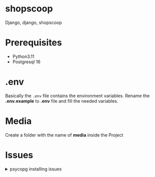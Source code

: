 # shopscoop
Django, django, shopscoop


# Prerequisites
* Python3.11
* Postgresql 16

# .env
Basically the `.env` file contains the environment variables.
Rename the **.env.example** to **.env** file and fill the needed variables.

# Media
Create a folder with the name of **media** inside the Project

# Issues
<details>
  <summary>psycopg installing issues</summary>


If you facing any issues while install `psycopg` please refere this [link](https://stackoverflow.com/questions/19843945/psycopg-python-h-no-such-file-or-directory/74544823#74544823).

Or run this command
```
sudo apt-get install libpq-dev
```
</details>
